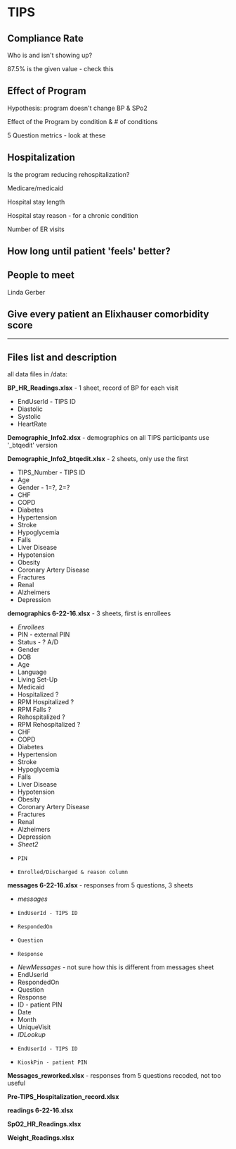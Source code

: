 # TIPS

## Compliance Rate
 
 Who is and isn't showing up?
 
 87.5% is the given value - check this

 ## Effect of Program
 
 Hypothesis: program doesn't change BP & SPo2

 Effect of the Program by condition & # of conditions
 
 5 Question metrics - look at these

 ## Hospitalization

 Is the program reducing rehospitalization?
 
 Medicare/medicaid
 
 Hospital stay length
 
 Hospital stay reason - for a chronic condition
 
 Number of ER visits

 ## How long until patient 'feels' better?

 ## People to meet

 Linda Gerber

 ## Give every patient an Elixhauser comorbidity score ##
---
## Files list and description ##

all data files in /data:

**BP_HR_Readings.xlsx** - 1 sheet, record of BP for each visit
*	EndUserId - TIPS ID
*	Diastolic
*	Systolic
*	HeartRate

**Demographic_Info2.xlsx** - demographics on all TIPS participants use '_btqedit' version

**Demographic_Info2_btqedit.xlsx** - 2 sheets, only use the first
*	TIPS_Number - TIPS ID
*	Age
*	Gender - 1=?, 2=?
*	CHF
*	COPD
*	Diabetes
*	Hypertension
*	Stroke
*	Hypoglycemia
*	Falls
*	Liver Disease
*	Hypotension
*	Obesity
*	Coronary Artery Disease
*	Fractures
*	Renal
*	Alzheimers
*	Depression

**demographics 6-22-16.xlsx** - 3 sheets, first is enrollees
 * *Enrollees*
  *	PIN - external PIN
  *	Status - ? A/D
  *	Gender
  *	DOB
  *	Age
  *	Language
  *	Living Set-Up
  *	Medicaid
  *	Hospitalized ?
  *	RPM Hospitalized ?
  *	RPM Falls ?
  *	Rehospitalized ?
  *	RPM Rehospitalized ?
  *	CHF
  *	COPD
  *	Diabetes
  *	Hypertension
  *	Stroke
  *	Hypoglycemia
  *	Falls
  *	Liver Disease
  *	Hypotension
  *	Obesity
  *	Coronary Artery Disease
  *	Fractures
  *	Renal
  *	Alzheimers
  *	Depression
*  *Sheet2*
  *  	PIN
  *  	Enrolled/Discharged & reason column

**messages 6-22-16.xlsx** - responses from 5 questions, 3 sheets
*  *messages*
  *  	EndUserId - TIPS ID
  * 	RespondedOn
  *  	Question
  *  	Response
*  *NewMessages* - not sure how this is different from messages sheet
  *    EndUserId
  *    RespondedOn
  *    Question
  *    Response
  *    ID - patient PIN
  *    Date
  *    Month
  *    UniqueVisit
*  *IDLookup*
  *  	EndUserId - TIPS ID
  *  	KioskPin - patient PIN

**Messages_reworked.xlsx** - responses from 5 questions recoded, not too useful

**Pre-TIPS_Hospitalization_record.xlsx**

**readings 6-22-16.xlsx**

**SpO2_HR_Readings.xlsx**

**Weight_Readings.xlsx**
